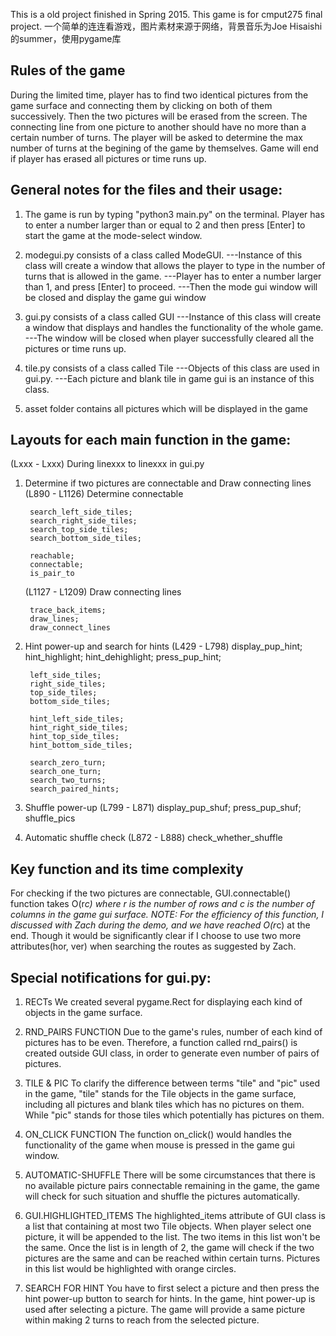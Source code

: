 This is a old project finished in Spring 2015. This game is for cmput275 final project.
一个简单的连连看游戏，图片素材来源于网络，背景音乐为Joe Hisaishi的summer，使用pygame库

Rules of the game
------------------
During the limited time, player has to find two identical pictures from the game surface and connecting them by clicking on both of them successively. Then the two pictures will be erased from the screen. The connecting line from one picture to another should have no more than a certain number of turns. The player will be asked to determine the max number of turns at the begining of the game by themselves.
Game will end if player has erased all pictures or time runs up.


General notes for the files and their usage:
--------------------------------------------
1. The game is run by typing "python3 main.py" on the terminal.
Player has to enter a number larger than or equal to 2 and then press [Enter] to start the game at the mode-select window.

2. modegui.py consists of a class called ModeGUI.
---Instance of this class will create a window that allows the player to type in the number of turns that is allowed in the game.
---Player has to enter a number larger than 1, and press [Enter] to proceed.
---Then the mode gui window will be closed and display the game gui window

3. gui.py consists of a class called GUI
---Instance of this class will create a window that displays and handles the functionality of the whole game. 
---The window will be closed when player successfully cleared all the pictures or time runs up.

4. tile.py consists of a class called Tile
---Objects of this class are used in gui.py.
---Each picture and blank tile in game gui is an instance of this class.

5. asset folder contains all pictures which will be displayed in the game


Layouts for each main function in the game:
---------------------------------------------
(Lxxx - Lxxx) During linexxx to linexxx in gui.py

1. Determine if two pictures are connectable and Draw connecting lines
	(L890 - L1126) Determine connectable
		
		search_left_side_tiles; 
		search_right_side_tiles;
		search_top_side_tiles; 
		search_bottom_side_tiles;
		  
		reachable; 
		connectable; 
		is_pair_to

	(L1127 - L1209) Draw connecting lines

		trace_back_items; 
		draw_lines; 
		draw_connect_lines
		

2. Hint power-up and search for hints
	(L429 - L798)
		display_pup_hint; 
		hint_highlight; 
		hint_dehighlight;
		press_pup_hint; 

		left_side_tiles; 
		right_side_tiles;
		top_side_tiles;	
		bottom_side_tiles; 

		hint_left_side_tiles;
		hint_right_side_tiles; 
		hint_top_side_tiles;
		hint_bottom_side_tiles; 

		search_zero_turn;
		search_one_turn; 
		search_two_turns; 
		search_paired_hints;

3. Shuffle power-up
	(L799 - L871)
		display_pup_shuf; 
		press_pup_shuf; 
		shuffle_pics

4. Automatic shuffle check
	(L872 - L888)
		check_whether_shuffle


Key function and its time complexity
------------------------------------
For checking if the two pictures are connectable, GUI.connectable() function takes O(r*c) where r is the number of rows and c is the number of columns in the game gui surface.
NOTE: For the efficiency of this function, I discussed with Zach during the demo, and we have reached O(r*c) at the end. Though it would be significantly clear if I choose to use two more attributes(hor, ver) when searching the routes as suggested by Zach.


Special notifications for gui.py:
--------------------------------
1. RECTs
We created several pygame.Rect for displaying each kind of objects in the game surface.

2. RND_PAIRS FUNCTION
Due to the game's rules, number of each kind of pictures has to be even. Therefore, a function called rnd_pairs() is created outside GUI class, in order to generate even number of pairs of pictures.

3. TILE & PIC
To clarify the difference between terms "tile" and "pic" used in the game, "tile" stands for the Tile objects in the game surface, including all pictures and blank tiles which has no pictures on them. While "pic" stands for those tiles which potentially has pictures on them.

4. ON_CLICK FUNCTION
The function on_click() would handles the functionality of the game when mouse is pressed in the game gui window.

5. AUTOMATIC-SHUFFLE
There will be some circumstances that there is no available picture pairs connectable remaining in the game, the game will check for such situation and shuffle the pictures automatically.

6. GUI.HIGHLIGHTED_ITEMS
The highlighted_items attribute of GUI class is a list that containing at most two Tile objects. When player select one picture, it will be appended to the list. The two items in this list won't be the same. Once the list is in length of 2, the game will check if the two pictures are the same and can be reached within certain turns.
Pictures in this list would be highlighted with orange circles.

7. SEARCH FOR HINT
You have to first select a picture and then press the hint power-up button to search for hints.
In the game, hint power-up is used after selecting a picture. The game will provide a same picture within making 2 turns to reach from the selected picture.
